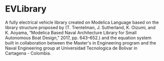 # EVLibrary
A fully electrical vehicle library created on Modelica Language based on the library structure proposed by (T. Trentelman, J. Sutherland, K. Oizumi, and K. Aoyama, “Modelica Based Naval Architecture Library for Small Autonomous Boat Design,” 2017, pp. 643–652.) and the equation system built in collaboration between the Master's in Engineering program and the Naval Engineering group at Universidad Tecnologica de Bolivar in Cartagena - Colombia. 


